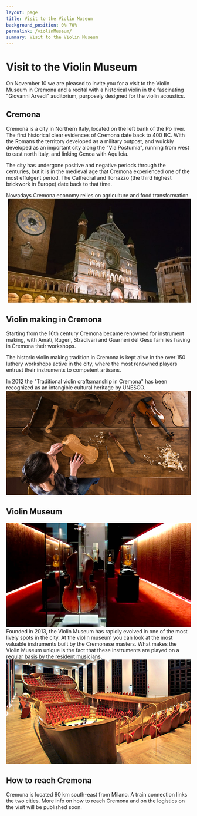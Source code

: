 ```yaml
---
layout: page
title: Visit to the Violin Museum
background_position: 0% 70%
permalink: /violinMuseum/
summary: Visit to the Violin Museum
---
```


# Visit to the Violin Museum
On November 10 we are pleased to invite you for a visit to the Violin Museum in Cremona and a recital with a historical violin in the fascinating "Giovanni Arvedi" auditorium, purposely designed for the violin acoustics.

## Cremona
Cremona is a city in Northern Italy, located on the left bank of the Po river. 
The first historical clear evidences of Cremona date back to 400 BC. With the Romans the territory developed as a military outpost, and wuickly developed as an important city along the "Via Postumia", running from west to east north Italy, and linking Genoa with Aquileia. 

The city has undergone positive and negative periods through the centuries, but it is in the medieval age that Cremona experienced one of the most effulgent period. The Cathedral and Torrazzo (the third highest brickwork in Europe) date back to that time.

Nowadays Cremona economy relies on agriculture and food transformation.
![Cathedral](/assets/img/cathedral.jpg "Cremona cathedral")

## Violin making in Cremona
Starting from the 16th century Cremona became renowned for instrument making, with Amati, Rugeri, Stradivari and Guarneri del Gesù families having in Cremona their workshops.

The historic violin making tradition in Cremona is kept alive in the over 150 luthery workshops active in the city, where the most renowned players entrust their instruments to competent artisans. 

In 2012 the "Traditional violin craftsmanship in Cremona" has been recognized as an intangible cultural heritage by UNESCO. 
![Violin making](/assets/img/workshop.png "A violin making workshop")

## Violin Museum
![Violin Museum](/assets/img/violin_museum.png "The treasure box")
Founded in 2013, the Violin Museum has rapidly evolved in one of the most lively spots in the city. At the violin museum you can look at the most valuable instruments built by the Cremonese masters. What makes the Violin Museum unique is the fact that these instruments are played on a regular basis by the resident musicians. 
![Auditorium](/assets/img/auditorium.png "The auditorium at the Violin Museum")
## How to reach Cremona
Cremona is located 90 km south-east from Milano. A train connection links the two cities. More info on how to reach Cremona and on the logistics on the visit will be published soon.

